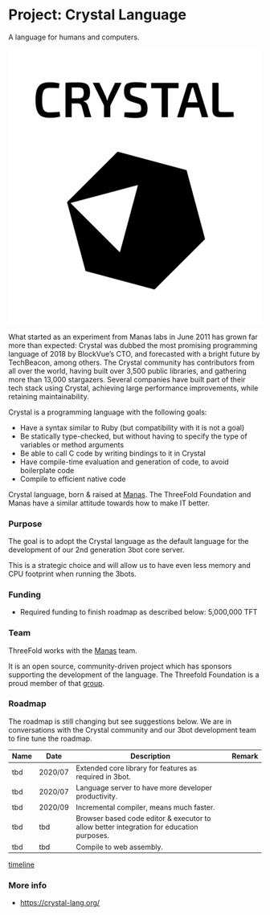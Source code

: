 # Project: Crystal Language

A language for humans and computers.

![](./img/crystal_logo_stacked_version.svg ':size=500x500')

What started as an experiment from Manas labs in June 2011 has grown far more than expected: Crystal was dubbed the most promising programming language of 2018 by BlockVue’s CTO, and forecasted with a bright future by TechBeacon, among others. The Crystal community has contributors from all over the world, having built over 3,500 public libraries, and gathering more than 13,000 stargazers. Several companies have built part of their tech stack using Crystal, achieving large performance improvements, while retaining maintainability.

Crystal is a programming language with the following goals:

- Have a syntax similar to Ruby (but compatibility with it is not a goal)
- Be statically type-checked, but without having to specify the type of variables or method arguments
- Be able to call C code by writing bindings to it in Crystal
- Have compile-time evaluation and generation of code, to avoid boilerplate code
- Compile to efficient native code

Crystal language, born & raised at [Manas](https://manas.tech/).  The ThreeFold Foundation and Manas have a similar attitude towards how to make IT better.

### Purpose

The goal is to adopt the Crystal language as the default language for the development of our 2nd generation 3bot core server.

This is a strategic choice and will allow us to have even less memory and CPU footprint when running the 3bots.

### Funding

- Required funding to finish roadmap as described below: 5,000,000 TFT

### Team

ThreeFold works with the [Manas](https://manas.tech/) team.

It is an open source, community-driven project which has sponsors supporting the development of the language. The Threefold Foundation is a proud member of that [group](https://crystal-lang.org/sponsors/).

### Roadmap

The roadmap is still changing but see suggestions below. We are in conversations with the Crystal community and our 3bot development team to fine tune the roadmap.

| Name         | Date   | Description | Remark |
|:-------------|--------|-------------|-----------------|
| tbd |  2020/07 | Extended core library for features as required in 3bot. |  |
| tbd |  2020/07 | Language server to have more developer productivity. |  |
| tbd |  2020/09 | Incremental compiler, means much faster. |  |
| tbd |  tbd | Browser based code editor & executor to allow better integration for education purposes. |  |
| tbd |  tbd | Compile to web assembly. |  |

[timeline](http://localhost:3000/wiki/template/roadmap.html?data=roadmap_crystallang.json ':include :type=iframe')
### More info 

- https://crystal-lang.org/
